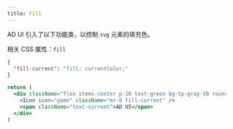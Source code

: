```yaml
---
title: Fill
---
```


AD UI 引入了以下功能类，以控制 `svg` 元素的填充色。

相关 CSS 属性：`fill`

```json classes
{
  "fill-current": "fill: currentColor;"
}
```

```jsx acss
return (
  <div className="flex items-center p-16 text-green bg-tp-gray-50 rounded-6">
    <Icon icon="game" className="mr-8 fill-current" />
    <span className="text-current">AD UI</span>
  </div>
)
```

